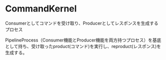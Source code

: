 # CommandKernel
Consumerとしてコマンドを受け取り、Producerとしてレスポンスを生成するプロセス

PipelineProcess（Consumer機能とProducer機能を両方持つプロセス）を基底として持ち、受け取ったproduct(コマンド)を実行し、reproduct(レスポンス)を生成する。
